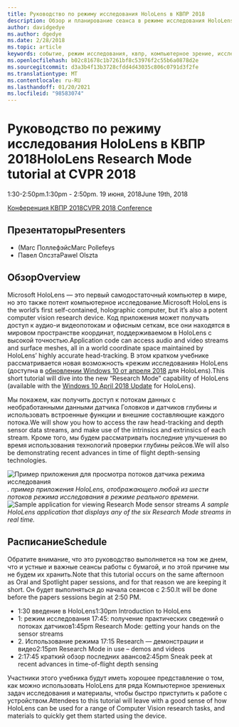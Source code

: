```yaml
---
title: Руководство по режиму исследования HoloLens в КВПР 2018
description: Обзор и планирование сеанса в режиме исследования HoloLens, который будет доставлен на конференцию КВПР с 19 июня 2018 г.
author: davidgedye
ms.author: dgedye
ms.date: 2/28/2018
ms.topic: article
keywords: событие, режим исследования, квпр, компьютерное зрение, исследование, HoloLens
ms.openlocfilehash: b02c81678c1b7261bf8c53976f2c55b6a0878d2e
ms.sourcegitcommit: d3a3b4f13b3728cfdd4d43035c806c0791d3f2fe
ms.translationtype: MT
ms.contentlocale: ru-RU
ms.lasthandoff: 01/20/2021
ms.locfileid: "98583074"
---
```

# <a name="hololens-research-mode-tutorial-at-cvpr-2018"></a><span data-ttu-id="258d5-104">Руководство по режиму исследования HoloLens в КВПР 2018</span><span class="sxs-lookup"><span data-stu-id="258d5-104">HoloLens Research Mode tutorial at CVPR 2018</span></span>
<span data-ttu-id="258d5-105">1:30-2:50pm.</span><span class="sxs-lookup"><span data-stu-id="258d5-105">1:30pm - 2:50pm.</span></span> <span data-ttu-id="258d5-106">19 июня, 2018</span><span class="sxs-lookup"><span data-stu-id="258d5-106">June 19th, 2018</span></span>

[<span data-ttu-id="258d5-107">Конференция КВПР 2018</span><span class="sxs-lookup"><span data-stu-id="258d5-107">CVPR 2018 Conference</span></span>](https://cvpr2018.thecvf.com/)

## <a name="presenters"></a><span data-ttu-id="258d5-108">Презентаторы</span><span class="sxs-lookup"><span data-stu-id="258d5-108">Presenters</span></span>
* <span data-ttu-id="258d5-109">(Marc Поллефэйс</span><span class="sxs-lookup"><span data-stu-id="258d5-109">Marc Pollefeys</span></span>
* <span data-ttu-id="258d5-110">Павел Олсзта</span><span class="sxs-lookup"><span data-stu-id="258d5-110">Pawel Olszta</span></span>

## <a name="overview"></a><span data-ttu-id="258d5-111">Обзор</span><span class="sxs-lookup"><span data-stu-id="258d5-111">Overview</span></span>
<span data-ttu-id="258d5-112">Microsoft HoloLens — это первый самодостаточный компьютер в мире, но это также потент компьютерное исследование.</span><span class="sxs-lookup"><span data-stu-id="258d5-112">Microsoft HoloLens is the world’s first self-contained, holographic computer, but it’s also a potent computer vision research device.</span></span>
<span data-ttu-id="258d5-113">Код приложения может получать доступ к аудио-и видеопотокам и офисным сеткам, все они находятся в мировом пространстве координат, поддерживаемом в HoloLens с высокой точностью.</span><span class="sxs-lookup"><span data-stu-id="258d5-113">Application code can access audio and video streams and surface meshes, all in a world coordinate space maintained by HoloLens’ highly accurate head-tracking.</span></span> <span data-ttu-id="258d5-114">В этом кратком учебнике рассматривается новая возможность «режим исследования» HoloLens (доступна в [обновлении Windows 10 от апреля 2018](/windows/mixed-reality/enthusiast-guide/release-notes-april-2018) для HoloLens).</span><span class="sxs-lookup"><span data-stu-id="258d5-114">This short tutorial will dive into the new “Research Mode” capability of HoloLens (available with the [Windows 10 April 2018 Update](/windows/mixed-reality/enthusiast-guide/release-notes-april-2018) for HoloLens).</span></span>

<span data-ttu-id="258d5-115">Мы покажем, как получить доступ к потокам данных с необработанными данными датчика Головков и датчиков глубины и использовать встроенные функции и внешние составляющие каждого потока.</span><span class="sxs-lookup"><span data-stu-id="258d5-115">We will show you how to access the raw head-tracking and depth sensor data streams, and make use of the intrinsics and extrinsics of each stream.</span></span>  <span data-ttu-id="258d5-116">Кроме того, мы будем рассматривать последние улучшения во время использования технологий проверки глубины рейсов.</span><span class="sxs-lookup"><span data-stu-id="258d5-116">We will also be demonstrating recent advances in time of flight depth-sensing technologies.</span></span>

<span data-ttu-id="258d5-117">![Пример приложения для просмотра потоков датчика режима исследования ](../develop/platform-capabilities-and-apis/images/sensor-stream-viewer.jpg)
 *. пример приложения HoloLens, отображающего любой из шести потоков режима исследования в режиме реального времени.*</span><span class="sxs-lookup"><span data-stu-id="258d5-117">![Sample application for viewing Research Mode sensor streams](../develop/platform-capabilities-and-apis/images/sensor-stream-viewer.jpg)
*A sample HoloLens application that displays any of the six Research Mode streams in real time.*</span></span>

## <a name="schedule"></a><span data-ttu-id="258d5-118">Расписание</span><span class="sxs-lookup"><span data-stu-id="258d5-118">Schedule</span></span>
<span data-ttu-id="258d5-119">Обратите внимание, что это руководство выполняется на том же днем, что и устные и важные сеансы работы с бумагой, и по этой причине мы не будем их хранить.</span><span class="sxs-lookup"><span data-stu-id="258d5-119">Note that this tutorial occurs on the same afternoon as Oral and Spotlight paper sessions, and for that reason we are keeping it short.</span></span>
<span data-ttu-id="258d5-120">Он будет выполняться до начала сеансов с 2:50.</span><span class="sxs-lookup"><span data-stu-id="258d5-120">It will be done before the papers sessions begin at 2:50 PM.</span></span>

- <span data-ttu-id="258d5-121">1:30 введение в HoloLens</span><span class="sxs-lookup"><span data-stu-id="258d5-121">1:30pm   Introduction to HoloLens</span></span> 
- <span data-ttu-id="258d5-122">1: режим исследования 17:45: получение практических сведений о потоках датчиков</span><span class="sxs-lookup"><span data-stu-id="258d5-122">1:45pm   Research Mode: getting your hands on the sensor streams</span></span> 
- <span data-ttu-id="258d5-123">2. Использование режима 17:15 Research — демонстрации и видео</span><span class="sxs-lookup"><span data-stu-id="258d5-123">2:15pm   Research Mode in use – demos and videos</span></span> 
- <span data-ttu-id="258d5-124">2:17:45 краткий обзор последних авансов</span><span class="sxs-lookup"><span data-stu-id="258d5-124">2:45pm   Sneak peek at recent advances in time-of-flight depth sensing</span></span> 

<span data-ttu-id="258d5-125">Участники этого учебника будут иметь хорошее представление о том, как можно использовать HoloLens для ряда Компьютерное зрениеных задач исследования и материалы, чтобы быстро приступить к работе с устройством.</span><span class="sxs-lookup"><span data-stu-id="258d5-125">Attendees to this tutorial will leave with a good sense of how HoloLens can be used for a range of Computer Vision research tasks, and materials to quickly get them started using the device.</span></span>